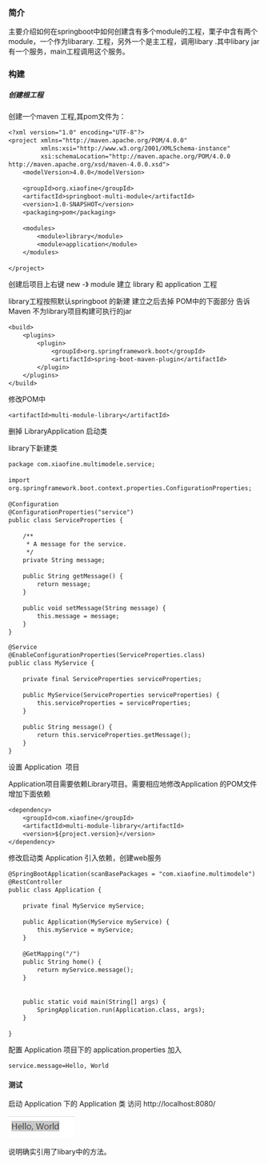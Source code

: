 ### 简介
主要介绍如何在springboot中如何创建含有多个module的工程，栗子中含有两个 module，一个作为libarary. 工程，另外一个是主工程，调用libary .其中libary jar有一个服务，main工程调用这个服务。

### 构建
##### 创建根工程
创建一个maven 工程,其pom文件为：
```
<?xml version="1.0" encoding="UTF-8"?>
<project xmlns="http://maven.apache.org/POM/4.0.0"
         xmlns:xsi="http://www.w3.org/2001/XMLSchema-instance"
         xsi:schemaLocation="http://maven.apache.org/POM/4.0.0 http://maven.apache.org/xsd/maven-4.0.0.xsd">
    <modelVersion>4.0.0</modelVersion>

    <groupId>org.xiaofine</groupId>
    <artifactId>springboot-multi-module</artifactId>
    <version>1.0-SNAPSHOT</version>
    <packaging>pom</packaging>

    <modules>
        <module>library</module>
        <module>application</module>
    </modules>

</project>
```

创建后项目上右键 new -》 module
建立 library 和  application 工程

library工程按照默认springboot 的新建
建立之后去掉 POM中的下面部分 告诉Maven 不为library项目构建可执行的jar
```
<build>
	<plugins>
		<plugin>
			<groupId>org.springframework.boot</groupId>
			<artifactId>spring-boot-maven-plugin</artifactId>
		</plugin>
	</plugins>
</build>
```
修改POM中
```
<artifactId>multi-module-library</artifactId>
```


删掉
LibraryApplication 启动类

library下新建类
```
package com.xiaofine.multimodele.service;

import org.springframework.boot.context.properties.ConfigurationProperties;

@Configuration
@ConfigurationProperties("service")
public class ServiceProperties {

    /**
     * A message for the service.
     */
    private String message;

    public String getMessage() {
        return message;
    }

    public void setMessage(String message) {
        this.message = message;
    }
}

```

```
@Service
@EnableConfigurationProperties(ServiceProperties.class)
public class MyService {

    private final ServiceProperties serviceProperties;

    public MyService(ServiceProperties serviceProperties) {
        this.serviceProperties = serviceProperties;
    }

    public String message() {
        return this.serviceProperties.getMessage();
    }
}

```


设置 Application  项目

Application项目需要依赖Library项目。需要相应地修改Application 的POM文件
增加下面依赖
```
<dependency>
	<groupId>com.xiaofine</groupId>
	<artifactId>multi-module-library</artifactId>
	<version>${project.version}</version>
</dependency>
```

修改启动类 Application
引入依赖，创建web服务

```
@SpringBootApplication(scanBasePackages = "com.xiaofine.multimodele")
@RestController
public class Application {

    private final MyService myService;

    public Application(MyService myService) {
        this.myService = myService;
    }

    @GetMapping("/")
    public String home() {
        return myService.message();
    }


    public static void main(String[] args) {
        SpringApplication.run(Application.class, args);
    }

}
```

配置 Application 项目下的 application.properties 加入
```
service.message=Hello, World
```
#### 测试
启动 Application 下的 Application 类 
访问  http://localhost:8080/

![1](../images/module1.png)

说明确实引用了libary中的方法。


